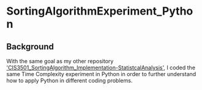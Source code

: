# SortingAlgorithmExperiment_Python

## Background

With the same goal as my other repository ['CIS3501_SortingAlgorithm_Implementation-StatistcalAnalysis'](https://github.com/nicobokhari13/CIS3501_SortingAlgorithm_Implementation-StatistcalAnalysis), I coded the same Time Complexity experiment in Python in order to further understand how to apply Python in different coding problems. 

